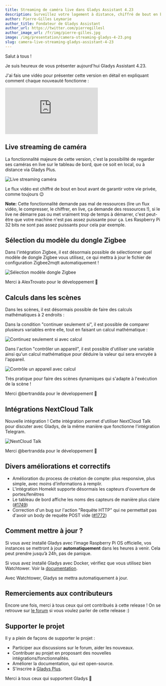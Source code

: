 ```yaml
---
title: Streaming de caméra live dans Gladys Assistant 4.23
description: Surveillez votre logement à distance, chiffré de bout en bout
author: Pierre-Gilles Leymarie
author_title: Fondateur de Gladys Assistant
author_url: https://twitter.com/pierregillesl
author_image_url: /fr/img/pierre-gilles.jpg
image: /img/presentation/camera-streaming-gladys-4-23.png
slug: camera-live-streaming-gladys-assistant-4-23
---
```


Salut à tous !

Je suis heureux de vous présenter aujourd'hui Gladys Assistant 4.23.

J'ai fais une vidéo pour présenter cette version en détail en expliquant comment chaque nouveauté fonctionne :

<div class="videoContainer">
    <iframe class="video" src="https://www.youtube.com/embed/cbu1IbvKAKM" title="YouTube video player" frameborder="0" allow="accelerometer; autoplay; clipboard-write; encrypted-media; gyroscope; picture-in-picture" allowfullscreen></iframe>
</div>

<!--truncate-->

## Live streaming de caméra

La fonctionnalité majeure de cette version, c'est la possibilité de regarder ses caméras en live sur le tableau de bord, que ce soit en local, ou à distance via Gladys Plus.

![Live streaming caméra](../../../static/img/articles/fr/gladys-4-23/camera-streaming.jpg)

Le flux vidéo est chiffré de bout en bout avant de garantir votre vie privée, comme toujours 😉

**Note:** Cette fonctionnalité demande pas mal de ressources (lire un flux vidéo, le compresser, le chiffrer, en live, ça demande des ressources !), si le live ne démarre pas ou met vraiment trop de temps à démarrer, c'est peut-être que votre machine n'est pas assez puissante pour ça. Les Raspberry Pi 32 bits ne sont pas assez puissants pour cela par exemple.

## Sélection du modèle du dongle Zigbee

Dans l'intégration Zigbee, il est désormais possible de sélectionner quel modèle de dongle Zigbee vous utilisez, ce qui mettra à jour le fichier de configuration Zigbee2mqtt automatiquement !

![Sélection modèle dongle Zigbee](../../../static/img/articles/fr/gladys-4-23/zigbee-model.jpg)

Merci à AlexTrovato pour le développement 👏

## Calculs dans les scènes

Dans les scènes, il est désormais possible de faire des calculs mathématiques à 2 endroits :

Dans la condition "continuer seulement si", il est possible de comparer plusieurs variables entre elle, tout en faisant un calcul mathématique :

![Continuez seulement si avec calcul](../../../static/img/articles/fr/gladys-4-23/continue-only-if.jpg)

Dans l'action "contrôler un appareil", il est possible d'utiliser une variable ainsi qu'un calcul mathématique pour déduire la valeur qui sera envoyée à l'appareil.

![Contrôle un appareil avec calcul](../../../static/img/articles/fr/gladys-4-23/set-device-value.jpg)

Très pratique pour faire des scènes dynamiques qui s'adapte à l'exécution de la scène !

Merci @bertrandda pour le développement 👏

## Intégrations NextCloud Talk

Nouvelle intégration ! Cette intégration permet d'utiliser NextCloud Talk pour discuter avec Gladys, de la même manière que fonctionne l'intégration Telegram.

![NextCloud Talk](../../../static/img/articles/fr/gladys-4-23/nextcloud-talk.jpg)

Merci @bertrandda pour le développement 👏

## Divers améliorations et correctifs

- Amélioration du process de création de compte: plus responsive, plus simple, avec moins d'informations à remplir.
- L'intégration Homekit supporte désormais les capteurs d'ouverture de portes/fenêtres
- Le tableau de bord affiche les noms des capteurs de manière plus claire ([#1749](https://github.com/GladysAssistant/Gladys/pull/1749))
- Correction d'un bug sur l'action "Requête HTTP" qui ne permettait pas d'avoir un body de requête POST vide ([#1772](https://github.com/GladysAssistant/Gladys/pull/1772))

## Comment mettre à jour ?

Si vous avez installé Gladys avec l’image Raspberry Pi OS officielle, vos instances se mettront à jour **automatiquement** dans les heures à venir. Cela peut prendre jusqu’à 24h, pas de panique.

Si vous avez installé Gladys avec Docker, vérifiez que vous utilisez bien Watchtower. Voir la [documentation](/fr/docs/installation/docker#mise-à-jour-automatique-avec-watchtower).

Avec Watchtower, Gladys se mettra automatiquement à jour.

## Remerciements aux contributeurs

Encore une fois, merci à tous ceux qui ont contribués à cette release ! On se retrouve sur [le forum](https://community.gladysassistant.com/) si vous voulez parler de cette release :)

## Supporter le projet

Il y a plein de façons de supporter le projet :

- Participer aux discussions sur le forum, aider les nouveaux.
- Contribuer au projet en proposant des nouvelles intégrations/fonctionnalités.
- Améliorer la documentation, qui est open-source.
- S'inscrire à [Gladys Plus](/fr/plus).

Merci à tous ceux qui supportent Gladys 🙏
